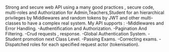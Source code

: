 Strong and secure web API using a many good practices , secure code, multi-roles and Authorization for Admin,Teachers,Student for an hierarchical privileges by Middlewares and random tokens by JWT and other multi-classes to have a complex real system.
My API supports :
-Middlewares and Error Handling.
-Authentification and Authorization.
-Pagination And Filtering.
-Crud requests , response.
-Global Authentication System.
-Student promotion next Class Level.
-Passing Exams.
-Correcting exams.
-Dispatched roles for each specified request actor (tokenisation).
